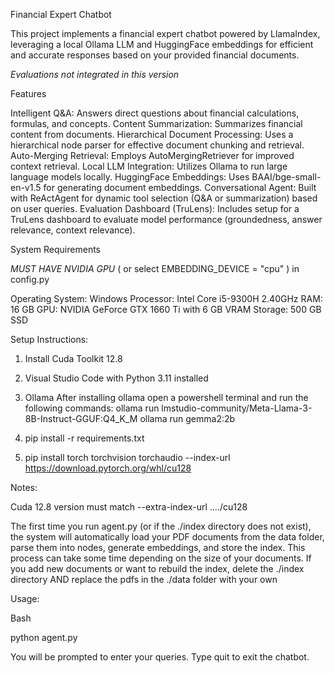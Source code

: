 Financial Expert Chatbot

This project implements a financial expert chatbot powered by LlamaIndex, leveraging a local Ollama LLM and HuggingFace embeddings for efficient and accurate responses based on your provided financial documents.

*Evaluations not integrated in this version*


Features

Intelligent Q&A: 		            Answers direct questions about financial calculations, formulas, and concepts.
Content Summarization: 		      Summarizes financial content from documents.
Hierarchical Document 		      Processing: Uses a hierarchical node parser for effective document chunking and retrieval.
Auto-Merging Retrieval: 	      Employs AutoMergingRetriever for improved context retrieval.
Local LLM Integration: 		      Utilizes Ollama to run large language models locally.
HuggingFace Embeddings: 	      Uses BAAI/bge-small-en-v1.5 for generating document embeddings.
Conversational Agent: 		      Built with ReActAgent for dynamic tool selection (Q&amp;A or summarization) based on user queries.
Evaluation Dashboard (TruLens): Includes setup for a TruLens dashboard to evaluate model performance (groundedness, answer relevance, context relevance).


System Requirements

*MUST HAVE NVIDIA GPU* ( or select EMBEDDING_DEVICE = "cpu" ) in config.py

Operating System:  Windows
Processor:         Intel Core i5-9300H 2.40GHz
RAM:               16 GB
GPU:               NVIDIA GeForce GTX 1660 Ti with 6 GB VRAM
Storage:           500 GB SSD

Setup Instructions:

1. Install Cuda Toolkit 12.8 
2. Visual Studio Code with Python 3.11 installed
3. Ollama
	After installing ollama open a powershell terminal and run the following commands:
	ollama run lmstudio-community/Meta-Llama-3-8B-Instruct-GGUF:Q4_K_M
	ollama run gemma2:2b

4. pip install -r requirements.txt
5. pip install torch torchvision torchaudio --index-url https://download.pytorch.org/whl/cu128 

Notes: 

Cuda 12.8 version must match  --extra-index-url ..../cu128

The first time you run agent.py (or if the ./index directory does not exist), the system will automatically load your PDF documents from the data folder, parse them into nodes, generate embeddings, and store the index. This process can take some time depending on the size of your documents.
If you add new documents or want to rebuild the index, delete the ./index directory AND replace the pdfs in the ./data folder with your own


Usage:

Bash

python agent.py

You will be prompted to enter your queries. Type quit to exit the chatbot.
